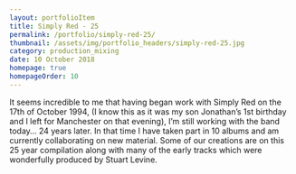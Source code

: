 ```yaml
---
layout: portfolioItem
title: Simply Red - 25
permalink: /portfolio/simply-red-25/
thumbnail: /assets/img/portfolio_headers/simply-red-25.jpg
category: production_mixing
date: 10 October 2018
homepage: true
homepageOrder: 10
---
```


It seems incredible to me that having began work with Simply Red on the 17th of October 1994, (I know this as it was my son Jonathan’s 1st birthday and I left for Manchester on that evening), I’m still working with the band today… 24 years later. In that time I have taken part in 10 albums and am currently collaborating on new material. Some of our creations are on this 25 year compilation along with many of the early tracks which were wonderfully produced by Stuart Levine. 